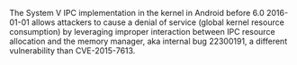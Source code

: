 The System V IPC implementation in the kernel in Android before 6.0 2016-01-01 allows attackers to cause a denial of service (global kernel resource consumption) by leveraging improper interaction between IPC resource allocation and the memory manager, aka internal bug 22300191, a different vulnerability than CVE-2015-7613.